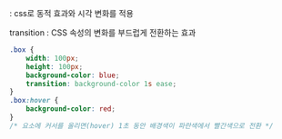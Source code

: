 : css로 동적 효과와 시각 변화를 적용

transition
: CSS 속성의 변화를 부드럽게 전환하는 효과


```css
.box {
    width: 100px;
    height: 100px;
    background-color: blue;
    transition: background-color 1s ease;
}
.box:hover {
    background-color: red;
}
/* 요소에 커서를 올리면(hover) 1초 동안 배경색이 파란색에서 빨간색으로 전환 */
```
